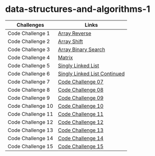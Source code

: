 
# data-structures-and-algorithms-1

Challenges | Links
---------- | ------
Code Challenge 1 | [Array Reverse](https://github.com/401-advanced-javascript-Anolla/data-structures-and-algorithms-1/pull/1)
Code Challenge 2 | [Array Shift](https://github.com/401-advanced-javascript-Anolla/data-structures-and-algorithms-1/pull/2) 
Code Challenge 3 | [Array Binary Search](https://github.com/401-advanced-javascript-Anolla/data-structures-and-algorithms-1/pull/3)
Code Challenge 4 | [Matrix](https://docs.google.com/spreadsheets/d/1Tj5chS-pZ5IycOafbB336T6LvghVpM_MJpU_4QPynww/edit#gid=0)
Code Challenge 5 | [Singly Linked List](https://github.com/401-advanced-javascript-Anolla/data-structures-and-algorithms-1/pull/5)
Code Challenge 6 | [Singly Linked List Continued](https://github.com/401-advanced-javascript-Anolla/data-structures-and-algorithms-1/pull/7)
Code Challenge 7 | [Code Challenge 07]()
Code Challenge 8 | [Code Challenge 08]()
Code Challenge 9 | [Code Challenge 09]()
Code Challenge 10 | [Code Challenge 10]()
Code Challenge 11 | [Code Challenge 11]()
Code Challenge 12 | [Code Challenge 12]()
Code Challenge 13 | [Code Challenge 13]()
Code Challenge 14 | [Code Challenge 14]()
Code Challenge 15 | [Code Challenge 15]()
